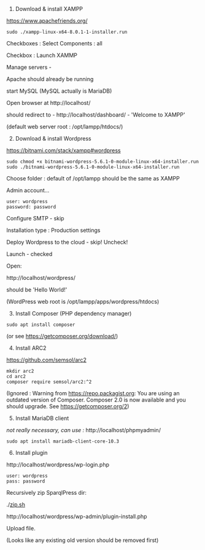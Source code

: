 1. Download & install XAMPP

https://www.apachefriends.org/

```
sudo ./xampp-linux-x64-8.0.1-1-installer.run
```

Checkboxes : Select Components : all

Checkbox : Launch XAMMP

Manage servers -

Apache should already be running

start MySQL (MySQL actually is MariaDB)

Open browser at http://localhost/

should redirect to -
http://localhost/dashboard/ - 'Welcome to XAMPP'

(default web server root : /opt/lampp/htdocs/)

2. Download & install Wordpress

https://bitnami.com/stack/xampp#wordpress

```
sudo chmod +x bitnami-wordpress-5.6.1-0-module-linux-x64-installer.run
sudo ./bitnami-wordpress-5.6.1-0-module-linux-x64-installer.run
```

Choose folder : default of /opt/lampp should be the same as XAMPP

Admin account...

```
user: wordpress
password: password
```

Configure SMTP - skip

Installation type : Production settings

Deploy Wordpress to the cloud - skip!
Uncheck!

Launch - checked

Open:

http://localhost/wordpress/

should be 'Hello World!'

(WordPress web root is /opt/lampp/apps/wordpress/htdocs)

3. Install Composer (PHP dependency manager)
```
sudo apt install composer
```
(or see https://getcomposer.org/download/)


4. Install ARC2

https://github.com/semsol/arc2

```
mkdir arc2
cd arc2
composer require semsol/arc2:^2
```

(Ignored : Warning from https://repo.packagist.org: You are using an outdated version of Composer. Composer 2.0 is now available and you should upgrade. See https://getcomposer.org/2)

5. Install MariaDB client

*not really necessary, can use :*
http://localhost/phpmyadmin/

```
sudo apt install mariadb-client-core-10.3
```

6. Install plugin

http://localhost/wordpress/wp-login.php

```
user: wordpress
pass: password
```

Recursively zip SparqlPress dir:

./[zip.sh](zip.sh)

http://localhost/wordpress/wp-admin/plugin-install.php

Upload file.

(Looks like any existing old version should be removed first)
